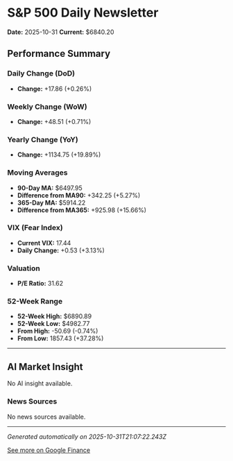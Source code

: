 # S&P 500 Daily Newsletter

**Date:** 2025-10-31
**Current:** $6840.20

## Performance Summary

### Daily Change (DoD)
- **Change:** +17.86 (+0.26%)

### Weekly Change (WoW)
- **Change:** +48.51 (+0.71%)

### Yearly Change (YoY)
- **Change:** +1134.75 (+19.89%)

### Moving Averages
- **90-Day MA:** $6497.95
- **Difference from MA90:** +342.25 (+5.27%)
- **365-Day MA:** $5914.22
- **Difference from MA365:** +925.98 (+15.66%)

### VIX (Fear Index)
- **Current VIX:** 17.44
- **Daily Change:** +0.53 (+3.13%)

### Valuation
- **P/E Ratio:** 31.62

### 52-Week Range
- **52-Week High:** $6890.89
- **52-Week Low:** $4982.77
- **From High:** -50.69 (-0.74%)
- **From Low:** 1857.43 (+37.28%)

---

## AI Market Insight

No AI insight available.

### News Sources
No news sources available.

---

*Generated automatically on 2025-10-31T21:07:22.243Z*

[See more on Google Finance](https://www.google.com/finance/quote/.INX:INDEXSP)
